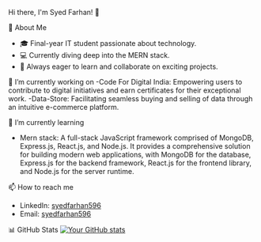  Hi there, I'm Syed Farhan! 👋

🌱 About Me
- 🎓 Final-year IT student passionate about technology.
- 💻 Currently diving deep into the MERN stack.
- 🚀 Always eager to learn and collaborate on exciting projects.

🔭 I’m currently working on
  -Code For Digital India: Empowering users to contribute to digital initiatives and earn certificates for their exceptional work.
  -Data-Store: Facilitating seamless buying and selling of data through an intuitive e-commerce platform.

🌱 I’m currently learning
- Mern stack: A full-stack JavaScript framework comprised of MongoDB, Express.js, React.js, and Node.js. It provides a comprehensive solution for building modern web applications, with 
  MongoDB for the database, Express.js for the backend framework, React.js for the frontend library, and Node.js for the server runtime.

📫 How to reach me
- LinkedIn: [syedfarhan596](https://www.linkedin.com/in/syedfarhan596/)
- Email: [syedfarhan596](mailto:syedfarhan@gmail.com)

📊 GitHub Stats
[![Your GitHub stats](https://github-readme-stats.vercel.app/api?username=syedfarhan-596&show_icons=true&theme=radical)](https://github.com/syedfarhan-596)

